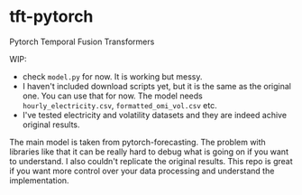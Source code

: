 # tft-pytorch
Pytorch Temporal Fusion Transformers

WIP: 

- check `model.py` for now. It is working but messy.
- I haven't included download scripts yet, but it is the same as the original one. You can use that for now. The model needs `hourly_electricity.csv`, `formatted_omi_vol.csv` etc.
- I've tested electricity and volatility datasets and they are indeed achive original results.

The main model is taken from pytorch-forecasting. The problem with libraries like that it can be really hard to debug what is going on if you want to understand. I also couldn't replicate the original results. This repo is great if you want more control over your data processing and understand the implementation.
